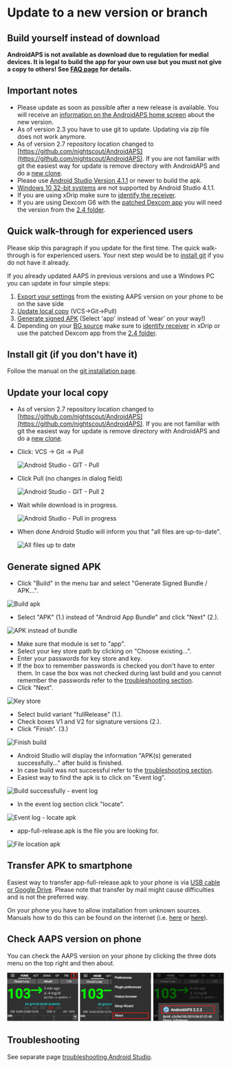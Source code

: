 # Update to a new version or branch

## Build yourself instead of download

**AndroidAPS is not available as download due to regulation for medial devices. It is legal to build the app for your own use but you must not give a copy to others! See [FAQ page](../Getting-Started/FAQ.md) for details.**

## Important notes

* Please update as soon as possible after a new release is available. You will receive an [information on the AndroidAPS home screen](../Installing-AndroidAPS/Releasenotes#release-notes) about the new version.
* As of version 2.3 you have to use git to update. Updating via zip file does not work anymore.
* As of version 2.7 repository location changed to [https://github.com/nightscout/AndroidAPS](https://github.com/nightscout/AndroidAPS). If you are not familiar with git the easiest way for update is remove directory with AndroidAPS and do a [new clone](../Installing-AndroidAPS/Building-APK.md).
* Please use [Android Studio Version 4.1.1](https://developer.android.com/studio/) or newer to build the apk.
* [Windows 10 32-bit systems](../Installing-AndroidAPS/troubleshooting_androidstudio#unable-to-start-daemon-process) are not supported by Android Studio 4.1.1.
* If you are using xDrip make sure to [identify the receiver](../Configuration/xdrip#identify-receiver).
* If you are using Dexcom G6 with the [patched Dexcom app](../Hardware/DexcomG6#if-using-g6-with-patched-dexcom-app) you will need the version from the [2.4 folder](https://github.com/dexcomapp/dexcomapp/tree/master/2.4).

## Quick walk-through for experienced users

Please skip this paragraph if you update for the first time. The quick walk-through is for experienced users. Your next step would be to [install git](../Installing-AndroidAPS/git-install.rst) if you do not have it already.

If you already updated AAPS in previous versions and use a Windows PC you can update in four simple steps:

1. [Export your settings](../Usage/ExportImportSettings#how-to-export-settings) from the existing AAPS version on your phone to be on the save side
2. [Update local copy](../Installing-AndroidAPS/Update-to-new-version#update-your-local-copy) (VCS->Git->Pull)
3. [Generate signed APK](../Installing-AndroidAPS/Update-to-new-version#generate-signed-apk) (Select 'app' instead of 'wear' on your way!)
4. Depending on your [BG source](../Configuration/BG-Source.rst) make sure to [identify receiver](../Configuration/xdrip#identify-receiver) in xDrip or use the patched Dexcom app from the [2.4 folder](https://github.com/dexcomapp/dexcomapp/tree/master/2.4).

## Install git (if you don't have it)

Follow the manual on the [git installation page](../Installing-AndroidAPS/git-install.rst).

## Update your local copy

* As of version 2.7 repository location changed to [https://github.com/nightscout/AndroidAPS](https://github.com/nightscout/AndroidAPS). If you are not familiar with git the easiest way for update is remove directory with AndroidAPS and do a [new clone](../Installing-AndroidAPS/Building-APK.md).
* Click: VCS -> Git -> Pull

   ![Android Studio - GIT - Pull](../images/AndroidStudio361_Update01.png)

* Click Pull (no changes in dialog field)

   ![Android Studio - GIT - Pull 2](../images/AndroidStudio361_Update02a.png)

* Wait while download is in progress.

   ![Android Studio - Pull in progress](../images/AndroidStudio361_Update03.png)

* When done Android Studio will inform you that "all files are up-to-date".

   ![All files up to date](../images/AndroidStudio361_Update04.png)


## Generate signed APK
<!--- Text is maintained in page building-apk.md --->
* Click "Build" in the menu bar and select "Generate Signed Bundle / APK...".

![Build apk](../images/AndroidStudio361_27.png)

* Select "APK" (1.) instead of "Android App Bundle" and click "Next" (2.).

![APK instead of bundle](../images/AndroidStudio361_28.png)

* Make sure that module is set to "app".
* Select your key store path by clicking on "Choose existing...".
* Enter your passwords for key store and key.
* If the box to remember passwords is checked you don't have to enter them. In case the box was not checked during last build and you cannot remember the passwords refer to the [troubleshooting section](../Installing-AndroidAPS/troubleshooting_androidstudio#lost-keystore).
* Click "Next".

![Key store](../images/AndroidStudio361_Update05.png)

* Select build variant "fullRelease" (1.).
* Check boxes V1 and V2 for signature versions (2.).
* Click "Finish". (3.)

![Finish build](../images/AndroidStudio361_32.png)

* Android Studio will display the information "APK(s) generated successfully..." after build is finished.
* In case build was not successful refer to the [troubleshooting section](../Installing-AndroidAPS/troubleshooting_androidstudio.rst).
* Easiest way to find the apk is to click on "Event log".

![Build successfully - event log](../images/AndroidStudio361_33.png)

* In the event log section click "locate".

![Event log - locate apk](../images/AndroidStudio361_34.png)

* app-full-release.apk is the file you are looking for.

![File location apk](../images/AndroidStudio361_35.png)


## Transfer APK to smartphone

Easiest way to transfer app-full-release.apk to your phone is via [USB cable or Google Drive](https://support.google.com/android/answer/9064445?hl=en). Please note that transfer by mail might cause difficulties and is not the preferred way.

On your phone you have to allow installation from unknown sources. Manuals how to do this can be found on the internet (i.e. [here](https://www.expressvpn.com/de/support/vpn-setup/enable-apk-installs-android/) or [here](https://www.androidcentral.com/unknown-sources)).


## Check AAPS version on phone

You can check the AAPS version on your phone by clicking the three dots menu on the top right and then about.

![AAPS version installed](../images/Update_VersionCheck.png)


## Troubleshooting

See separate page [troubleshooting Android Studio](../Installing-AndroidAPS/troubleshooting_androidstudio.rst).
